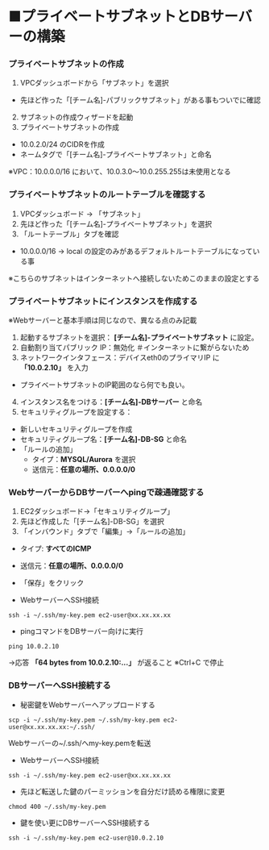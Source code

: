 ■プライベートサブネットとDBサーバーの構築
===

### プライベートサブネットの作成
1. VPCダッシュボードから「サブネット」を選択
  * 先ほど作った「[チーム名]-パブリックサブネット」がある事もついでに確認
2. サブネットの作成ウィザードを起動
3. プライベートサブネットの作成
  * 10.0.2.0/24 のCIDRを作成
  * ネームタグで「[チーム名]-プライベートサブネット」と命名

※VPC：10.0.0.0/16 において、10.0.3.0～10.0.255.255は未使用となる

### プライベートサブネットのルートテーブルを確認する
1. VPCダッシュボード -> 「サブネット」
2. 先ほど作った「[チーム名]-プライベートサブネット」を選択
3. 「ルートテーブル」タブを確認
  * 10.0.0.0/16 -> local の設定のみがあるデフォルトルートテーブルになっている事

※こちらのサブネットはインターネットへ接続しないためこのままの設定とする

### プライベートサブネットにインスタンスを作成する
※Webサーバーと基本手順は同じなので、異なる点のみ記載

1. 起動するサブネットを選択： **[チーム名]-プライベートサブネット** に設定。
2. 自動割り当てパブリック IP：無効化 ＃インターネットに繋がらないため
3. ネットワークインタフェース：デバイスeth0のプライマリIP に **「10.0.2.10」** を入力
  * プライベートサブネットのIP範囲のなら何でも良い。
4. インスタンス名をつける：**[チーム名]-DBサーバー** と命名
5. セキュリティグループを設定する：
  * 新しいセキュリティグループを作成
  * セキュリティグループ名：**[チーム名]-DB-SG** と命名
  * 「ルールの追加」
    * タイプ：**MYSQL/Aurora** を選択
    * 送信元：**任意の場所、0.0.0.0/0**

### WebサーバーからDBサーバーへpingで疎通確認する
1. EC2ダッシュボード->「セキュリティグループ」
2. 先ほど作成した「[チーム名]-DB-SG」を選択
3. 「インバウンド」タブで「編集」->「ルールの追加」
  * タイプ: **すべてのICMP**
  * 送信元：**任意の場所、0.0.0.0/0**
  * 「保存」をクリック

* WebサーバーへSSH接続
```bash:
ssh -i ~/.ssh/my-key.pem ec2-user@xx.xx.xx.xx
```

* pingコマンドをDBサーバー向けに実行
```bash:
ping 10.0.2.10
```
->応答 **「64 bytes from 10.0.2.10:...」** が返ること ※Ctrl+C で停止

### DBサーバーへSSH接続する
* 秘密鍵をWebサーバーへアップロードする
```bash:
scp -i ~/.ssh/my-key.pem ~/.ssh/my-key.pem ec2-user@xx.xx.xx.xx:~/.ssh/
```
Webサーバーの~/.ssh/へmy-key.pemを転送

* WebサーバーへSSH接続
```bash:
ssh -i ~/.ssh/my-key.pem ec2-user@xx.xx.xx.xx
```

* 先ほど転送した鍵のパーミッションを自分だけ読める権限に変更
```bash:
chmod 400 ~/.ssh/my-key.pem
```

* 鍵を使い更にDBサーバーへSSH接続する
```bash:
ssh -i ~/.ssh/my-key.pem ec2-user@10.0.2.10
```
